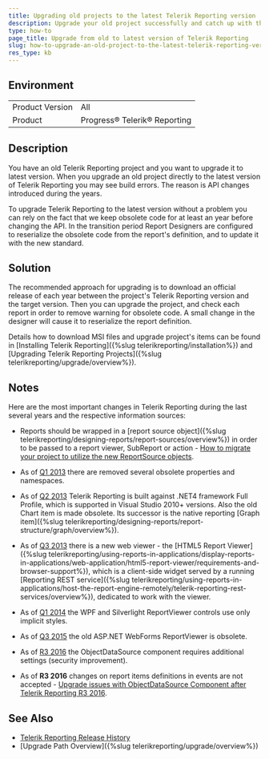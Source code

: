```yaml
---
title: Upgrading old projects to the latest Telerik Reporting version
description: Upgrade your old project successfully and catch up with the API changes in the later versions. This is a guide to upgrade old Telerik Reporting project to the latest version.
type: how-to
page_title: Upgrade from old to latest version of Telerik Reporting
slug: how-to-upgrade-an-old-project-to-the-latest-telerik-reporting-version
res_type: kb
---
```


## Environment
<table>
	<tbody>
		<tr>
			<td>Product Version</td>
			<td>All</td>
		</tr>
		<tr>
			<td>Product</td>
			<td>Progress® Telerik® Reporting</td>
		</tr>
	</tbody>
</table>

## Description

You have an old Telerik Reporting project and you want to upgrade it to latest version. When you upgrade an old project directly to the latest version of Telerik Reporting you may see build errors. The reason is API changes introduced during the years.

To upgrade Telerik Reporting to the latest version without a problem you can rely on the fact that we keep obsolete code for at least an year before changing the API. In the transition period Report Designers are configured to reserialize the obsolete code from the report's definition, and to update it with the new standard.

## Solution

The recommended approach for upgrading is to download an official release of each year between the project's Telerik Reporting version and the target version. Then you can upgrade the project, and check each report in order to remove warning for obsolete code. A small change in the designer will cause it to reserialize the report definition.

Details how to download MSI files and upgrade project's items can be found in [Installing Telerik Reporting]({%slug telerikreporting/installation%}) and [Upgrading Telerik Reporting Projects]({%slug telerikreporting/upgrade/overview%}).

## Notes

Here are the most important changes in Telerik Reporting during the last several years and the respective information sources: 

- Reports should be wrapped in a [report source object]({%slug telerikreporting/designing-reports/report-sources/overview%}) in order to be passed to a report viewer, SubReport or action - [How to migrate your project to utilize the new ReportSource objects](./how-to-migrate-your-project-to-utilize-the-new-reportsource-objects).

- As of [Q1 2013](https://www.telerik.com/support/whats-new/reporting/release-history/telerik-reporting-q1-2013) there are removed several obsolete properties and namespaces.

- As of [Q2 2013](https://www.telerik.com/support/whats-new/reporting/release-history/telerik-reporting-q2-2013) Telerik Reporting is built against .NET4 framework Full Profile, which is supported in Visual Studio 2010+ versions. Also the old Chart item is made obsolete. Its successor is the native reporting [Graph item]({%slug telerikreporting/designing-reports/report-structure/graph/overview%}).

- As of [Q3 2013](https://www.telerik.com/support/whats-new/reporting/release-history/telerik-reporting-q3-2013) there is a new web viewer - the [HTML5 Report Viewer]({%slug telerikreporting/using-reports-in-applications/display-reports-in-applications/web-application/html5-report-viewer/requirements-and-browser-support%}), which is a client-side widget served by a running [Reporting REST service]({%slug telerikreporting/using-reports-in-applications/host-the-report-engine-remotely/telerik-reporting-rest-services/overview%}), dedicated to work with the viewer.

- As of [Q1 2014](https://www.telerik.com/support/whats-new/reporting/release-history/telerik-reporting-q1-2014) the WPF and Silverlight ReportViewer controls use only implicit styles.

- As of [Q3 2015](https://www.telerik.com/support/whats-new/reporting/release-history/telerik-reporting-q3-2015-(version-9-2-15-930)) the old ASP.NET WebForms ReportViewer is obsolete.

- As of [R3 2016](https://www.telerik.com/support/whats-new/reporting/release-history/telerik-reporting-r3-2016-(version-10-2-16-914)) the ObjectDataSource component requires additional settings (security improvement).

- As of **R3 2016** changes on report items definitions in events are not accepted - [Upgrade issues with ObjectDataSource Component after Telerik Reporting R3 2016](./telerik-reporting-r3-2016---upgrade-issues-with-objectdatasource-component).

## See Also

* [Telerik Reporting Release History](https://www.telerik.com/support/whats-new/reporting/release-history)
* [Upgrade Path Overview]({%slug telerikreporting/upgrade/overview%})
